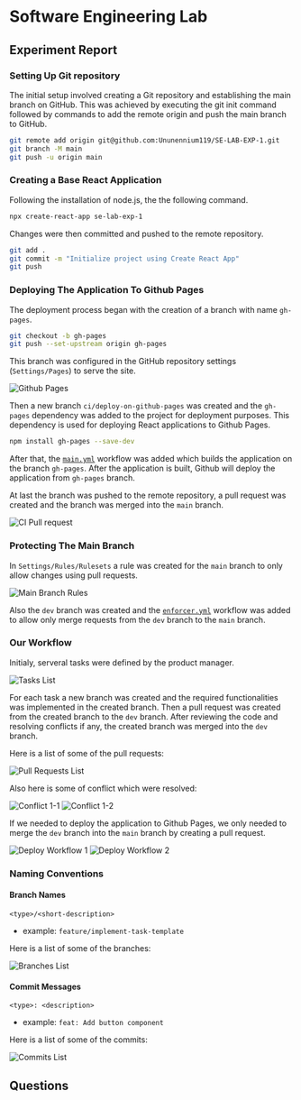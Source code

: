 # Software Engineering Lab

## Experiment Report

### Setting Up Git repository

The initial setup involved creating a Git repository and establishing the main branch on GitHub. This was achieved by executing the git init command followed by commands to add the remote origin and push the main branch to GitHub.

```bash
git remote add origin git@github.com:Ununennium119/SE-LAB-EXP-1.git
git branch -M main
git push -u origin main
```

### Creating a Base React Application

Following the installation of node.js, the the following command.

```bash
npx create-react-app se-lab-exp-1
```

Changes were then committed and pushed to the remote repository.

```bash
git add .
git commit -m "Initialize project using Create React App"
git push
```

### Deploying The Application To Github Pages

The deployment process began with the creation of a branch with name `gh-pages`.

```bash
git checkout -b gh-pages
git push --set-upstream origin gh-pages
```

This branch was configured in the GitHub repository settings (`Settings/Pages`) to serve the site.

![Github Pages](./images/github-pages.png)

Then a new branch `ci/deploy-on-github-pages` was created and the `gh-pages` dependency was added to the project for deployment purposes. This dependency is used for deploying React applications to Github Pages.

```bash
npm install gh-pages --save-dev
```

After that, the [`main.yml`](./.github/workflows/main.yml) workflow was added which builds the application on the branch `gh-pages`. After the application is built, Github will deploy the application from `gh-pages` branch.

At last the branch was pushed to the remote repository, a pull request was created and the branch was merged into the `main` branch.

![CI Pull request](./images/ci-pull-request.png)

### Protecting The Main Branch

In `Settings/Rules/Rulesets` a rule was created for the `main` branch to only allow changes using pull requests.

![Main Branch Rules](./images/main-branch-rules.png)

Also the `dev` branch was created and the [`enforcer.yml`](./.github/workflows/enforcer.yml) workflow was added to allow only merge requests from the `dev` branch to the `main` branch.

### Our Workflow

Initialy, serveral tasks were defined by the product manager.

![Tasks List](./images/tasks-list.png)

For each task a new branch was created and the required functionalities was implemented in the created branch. Then a pull request was created from the created branch to the `dev` branch. After reviewing the code and resolving conflicts if any, the created branch was merged into the `dev` branch.

Here is a list of some of the pull requests:

![Pull Requests List](./images/pull-requests-list.png)

Also here is some of conflict which were resolved:

![Conflict 1-1](./images/conflict-1-1.png)
![Conflict 1-2](./images/conflict-1-2.png)

If we needed to deploy the application to Github Pages, we only needed to merge the `dev` branch into the `main` branch by creating a pull request.

![Deploy Workflow 1](./images/deploy-workflow-1.png)
![Deploy Workflow 2](./images/deploy-workflow-2.png)

### Naming Conventions

#### Branch Names

`<type>/<short-description>`
- example: `feature/implement-task-template`

Here is a list of some of the branches:

![Branches List](./images/branches-list.png)

#### Commit Messages

`<type>: <description>`
- example: `feat: Add button component`

Here is a list of some of the commits:

![Commits List](./images/commits-list.png)

## Questions
